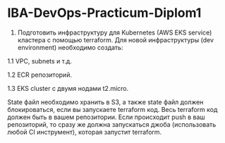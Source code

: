# IBA-DevOps-Practicum-Diplom1
1)	Подготовить инфраструктуру для Kubernetes (AWS EKS service) кластера с помощью terraform. Для новой инфраструктуры (dev environment) необходимо создать:

1.1 VPC, subnets и т.д.

1.2 ECR репозиторий.

1.3 EKS cluster с двумя нодами t2.micro.

State файл необходимо хранить в S3, а также state файл должен блокироваться, если вы запускаете terraform код. Весь terraform код должен быть в вашем репозитории. Если происходит push в ваш репозиторий, то сразу же должна запускаться джоба (использовать любой СI инструмент), которая запустит terraform.
 

